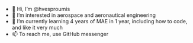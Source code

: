 - 👋 Hi, I’m @hvesproumis
- 👀 I’m interested in aerospace and aeronautical engineering 
- 🌱 I’m currently learning 4 years of MAE in 1 year, including how to code, and like it very much
- 📫 To reach me, use GitHub messenger

<!---
hv2275/hv2275 is a ✨ special ✨ repository because its `README.md` (this file) appears on your GitHub profile.
You can click the Preview link to take a look at your changes.
--->
